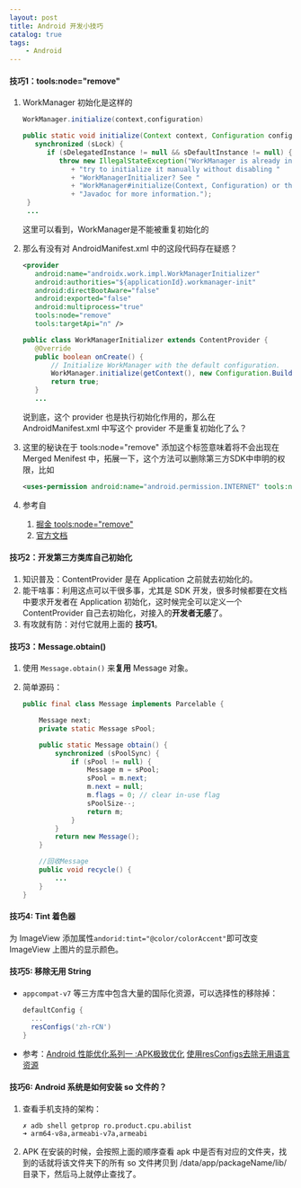 ```yaml
---
layout: post
title: Android 开发小技巧
catalog: true
tags:
    - Android
---
```


#### 技巧1：tools:node="remove"

1. WorkManager 初始化是这样的

   ```java
   WorkManager.initialize(context,configuration)
   
   public static void initialize(Context context, Configuration configuration) {
      synchronized (sLock) {
         if (sDelegatedInstance != null && sDefaultInstance != null) {
            throw new IllegalStateException("WorkManager is already initialized.  Did you "
               + "try to initialize it manually without disabling "
               + "WorkManagerInitializer? See "
               + "WorkManager#initialize(Context, Configuration) or the class level"
               + "Javadoc for more information.");
    }
    ...
   ```

	这里可以看到，WorkManager是不能被重复初始化的


2. 那么有没有对 AndroidManifest.xml 中的这段代码存在疑惑？

	```xml
   <provider
       android:name="androidx.work.impl.WorkManagerInitializer"
       android:authorities="${applicationId}.workmanager-init"
       android:directBootAware="false"
       android:exported="false"
       android:multiprocess="true"
       tools:node="remove"
       tools:targetApi="n" />

	```

	```java
   public class WorkManagerInitializer extends ContentProvider {
       @Override
       public boolean onCreate() {
           // Initialize WorkManager with the default configuration.
           WorkManager.initialize(getContext(), new Configuration.Builder().build());
           return true;
       }
       ...
	```

   说到底，这个 provider 也是执行初始化作用的，那么在 AndroidManifest.xml  中写这个 provider 不是重复初始化了么？

3. 这里的秘诀在于  tools:node="remove" 添加这个标签意味着将不会出现在 Merged Menifest 中，拓展一下，这个方法可以删除第三方SDK中申明的权限，比如

   ```xml
   <uses-permission android:name="android.permission.INTERNET" tools:node="remove"/>
   ```

4. 参考自
	1. [掘金 tools:node="remove"](https://juejin.im/entry/5c0f10496fb9a04a102f1f50)
	2. [官方文档](https://developer.android.com/studio/build/manifest-merge)



#### 技巧2：开发第三方类库自己初始化

1. 知识普及：ContentProvider 是在 Application 之前就去初始化的。
2. 能干啥事：利用这点可以干很多事，尤其是 SDK 开发，很多时候都要在文档中要求开发者在 Application 初始化，这时候完全可以定义一个 ContentProvider 自己去初始化，对接入的**开发者无感**了。
3. 有攻就有防：对付它就用上面的 **技巧1**。

#### 技巧3：Message.obtain()

1. 使用 `Message.obtain()` 来**复用** Message 对象。

2. 简单源码：

   ```java
   public final class Message implements Parcelable {
   
       Message next;
       private static Message sPool;
   
       public static Message obtain() {
           synchronized (sPoolSync) {
               if (sPool != null) {
                   Message m = sPool;
                   sPool = m.next;
                   m.next = null;
                   m.flags = 0; // clear in-use flag
                   sPoolSize--;
                   return m;
               }
           }
           return new Message();
       }
   
       //回收Message
       public void recycle() {
           ...
       }
   }
   ```

#### 技巧4: Tint 着色器

为 ImageView 添加属性`andorid:tint="@color/colorAccent"`即可改变 ImageView 上图片的显示颜色。

#### 技巧5: 移除无用 String

* `appcompat-v7` 等三方库中包含大量的国际化资源，可以选择性的移除掉：

  ```groovy
  defaultConfig {
  	...
  	resConfigs('zh-rCN')
  }
  ```

* 参考：[Android 性能优化系列一 :APK极致优化](https://www.jianshu.com/p/147b54f53e10)    [使用resConfigs去除无用语言资源](https://www.jianshu.com/p/8796ad90fcc6)

   

#### 技巧6: Android 系统是如何安装 so 文件的？

1. 查看手机支持的架构：

   ```shell
   ✗ adb shell getprop ro.product.cpu.abilist
   ➜ arm64-v8a,armeabi-v7a,armeabi
   ```

2. APK 在安装的时候，会按照上面的顺序查看 apk 中是否有对应的文件夹，找到的话就将该文件夹下的所有 so 文件拷贝到 /data/app/packageName/lib/ 目录下，然后马上就停止查找了。